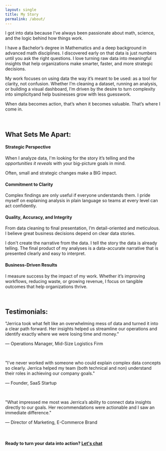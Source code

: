 ```yaml
---
layout: single
title: My Story
permalink: /about/
---
```


I got into data because I’ve always been passionate about math, science, and the logic behind how things work.

I have a Bachelor’s degree in Mathematics and a deep background in advanced math disciplines. I discovered early on that data is just numbers until you ask the right questions. I love turning raw data into meaningful insights that help organizations make smarter, faster, and more strategic decisions.

My work focuses on using data the way it’s meant to be used: as a tool for clarity, not confusion. Whether I’m cleaning a dataset, running an analysis, or building a visual dashboard, I’m driven by the desire to turn complexity into simplicityand help businesses grow with less guesswork.

When data becomes action, that’s when it becomes valuable. That’s where I come in.

<br>

## What Sets Me Apart:

#### Strategic Perspective

When I analyze data, I'm looking for the story it’s telling and the *opportunities it reveals* with your big-picture goals in mind.

Often, small and strategic changes make a BIG impact.

#### Commitment to Clarity

Complex findings are only useful if everyone understands them. I pride myself on explaining analysis in plain language so teams at every level can act confidently.

#### Quality, Accuracy, and Integrity

From data cleaning to final presentation, I’m detail-oriented and meticulous. I believe great business decisions depend on clear data stories.

I don't create the narrative from the data. I tell the story the data is already telling. The final product of my analyses is a data-accurate narrative that is presented clearly and easy to interpret.

#### Business-Driven Results

I measure success by the impact of my work. Whether it’s improving workflows, reducing waste, or growing revenue, I focus on tangible outcomes that help organizations thrive.

<br>

## Testimonials:

"Jerrica took what felt like an overwhelming mess of data and turned it into a clear path forward. Her insights helped us streamline our operations and identify exactly where we were losing time and money."

— Operations Manager, Mid-Size Logistics Firm

<br>

"I’ve never worked with someone who could explain complex data concepts so clearly. Jerrica helped my team (both technical and non) understand their roles in achieving our company goals."

— Founder, SaaS Startup

<br>

"What impressed me most was Jerrica’s ability to connect data insights directly to our goals. Her recommendations were actionable and I saw an immediate difference."

— Director of Marketing, E-Commerce Brand

<br>

#### Ready to turn your data into action? [Let's chat](contact.md)
